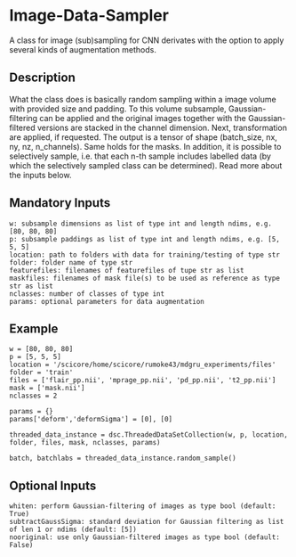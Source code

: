 # Image-Data-Sampler
A class for image (sub)sampling for CNN derivates with the option to apply several kinds of augmentation methods.

Description
-----------
What the class does is basically random sampling within a image volume with provided size and padding. To this volume subsample, Gaussian-filtering can be applied and the original images together with the Gaussian-filtered versions are stacked in the channel dimension. Next, transformation are applied, if requested. The output is a tensor of shape (batch_size, nx, ny, nz, n_channels). Same holds for the masks. In addition, it is possible to selectively sample, i.e. that each n-th sample includes labelled data (by which the selectively sampled class can be determined). Read more about the inputs below.  


Mandatory Inputs
----------------



    w: subsample dimensions as list of type int and length ndims, e.g. [80, 80, 80]
    p: subsample paddings as list of type int and length ndims, e.g. [5, 5, 5]
    location: path to folders with data for training/testing of type str
    folder: folder name of type str
    featurefiles: filenames of featurefiles of tupe str as list
    maskfiles: filenames of mask file(s) to be used as reference as type str as list
    nclasses: number of classes of type int
    params: optional parameters for data augmentation
    
    
Example
-------

    w = [80, 80, 80]
    p = [5, 5, 5]
    location = '/scicore/home/scicore/rumoke43/mdgru_experiments/files'
    folder = 'train'
    files = ['flair_pp.nii', 'mprage_pp.nii', 'pd_pp.nii', 't2_pp.nii']
    mask = ['mask.nii']
    nclasses = 2
    
    params = {}
    params['deform','deformSigma'] = [0], [0]
    
    threaded_data_instance = dsc.ThreadedDataSetCollection(w, p, location, folder, files, mask, nclasses, params)
    
    batch, batchlabs = threaded_data_instance.random_sample()
    

Optional Inputs
---------------

    whiten: perform Gaussian-filtering of images as type bool (default: True)
    subtractGaussSigma: standard deviation for Gaussian filtering as list of len 1 or ndims (default: [5])
    nooriginal: use only Gaussian-filtered images as type bool (default: False)
    
    
